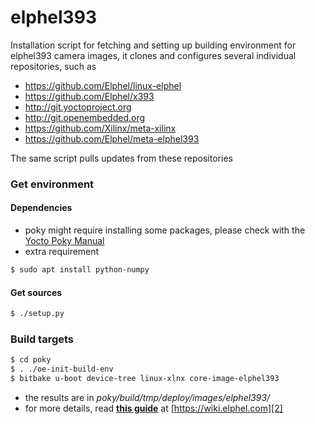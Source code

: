 # elphel393
Installation script for fetching and setting up building environment for elphel393 camera images,
it clones and configures several individual repositories, such as
* https://github.com/Elphel/linux-elphel
* https://github.com/Elphel/x393
* http://git.yoctoproject.org
* http://git.openembedded.org
* https://github.com/Xilinx/meta-xilinx
* https://github.com/Elphel/meta-elphel393
 
The same script pulls updates from these repositories

### Get environment
#### Dependencies
* poky might require installing some packages, please check with the [Yocto Poky Manual][1] 
* extra requirement
```sh
$ sudo apt install python-numpy 
```
#### Get sources
```sh
$ ./setup.py
```

### Build targets
```sh
$ cd poky
$ . ./oe-init-build-env
$ bitbake u-boot device-tree linux-xlnx core-image-elphel393
```

* the results are in *poky/build/tmp/deploy/images/elphel393/*
* for more details, read [**this guide**][2] at [https://wiki.elphel.com][2]

[1]: http://www.yoctoproject.org/docs/2.0/mega-manual/mega-manual.html
[2]: http://wiki.elphel.com/index.php?title=Poky_2.0_manual
